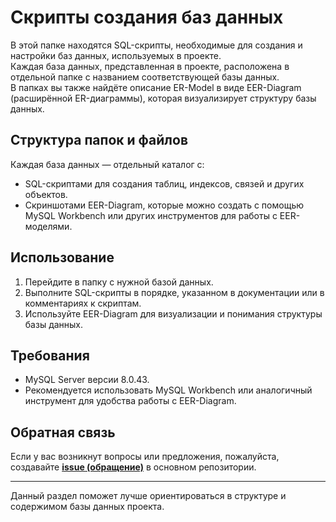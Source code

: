 # Скрипты создания баз данных

В этой папке находятся SQL-скрипты, необходимые для создания и настройки баз данных, используемых в проекте.  
Каждая база данных, представленная в проекте, расположена в отдельной папке с названием соответствующей базы данных.  
В папках вы также найдёте описание ER-Model в виде EER-Diagram (расширённой ER-диаграммы), которая визуализирует структуру базы данных.  

## Структура папок и файлов  
Каждая база данных — отдельный каталог с:  
  - SQL-скриптами для создания таблиц, индексов, связей и других объектов.
  - Скриншотами EER-Diagram, которые можно создать с помощью MySQL Workbench или других инструментов для работы с EER-моделями.
    
## Использование  
1. Перейдите в папку с нужной базой данных.
2. Выполните SQL-скрипты в порядке, указанном в документации или в комментариях к скриптам.
3. Используйте EER-Diagram для визуализации и понимания структуры базы данных.
   
## Требования  
- MySQL Server версии 8.0.43.
- Рекомендуется использовать MySQL Workbench или аналогичный инструмент для удобства работы с EER-Diagram.
  
## Обратная связь  
Если у вас возникнут вопросы или предложения, пожалуйста, создавайте **[issue (обращение)](https://github.com/RishatRakhmatullin/SQL-for-Advanced-by-Tatiana-Kerzhner/blob/main/docs/create-issue.md)** в основном репозитории.  

---

Данный раздел поможет лучше ориентироваться в структуре и содержимом базы данных проекта.

